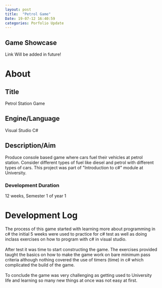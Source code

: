 ```yaml
---
layout: post
title:  "Petrol Game"
Date: 19-07-12 16:40:59 
categories: Porfolio Update
---
```

<p>
<h2><b>Game Showcase</b></h2></p>
<p>Link Will be added in future!</p>
<p>
<h1><b>About</b></h1>
<h2><b>Title</b></h2>
Petrol Station Game
<h2><b>Engine/Language</b></h2>
Visual Studio C#
<h2><b> Description/Aim</b></h2>
Produce console based game where cars fuel their vehicles at petrol station. Consider different types of fuel like diesel and petrol with different types of cars. This project was part of "Introduction to c#" module at University.
<h3>Development Duration</h3>
12 weeks, Semester 1 of year 1
<h1><b>Development Log</b></h1>
The process of this game started with learning more about programming in c# the initial 5 weeks were used to practice for c# test as well as doing inclass exercises on how to program with c# in visual studio.
<br></br>
After test it was time to start constructing the game. The exercises provided taught the basics on how to make the game work on bare minimum pass criteria although nothing covered the use of timers (time) in c# which complicated the build of the game.
<br></br>
To conclude the game was very challenging as getting used to University life and learning so many new things at once was not easy at first.

</p>


